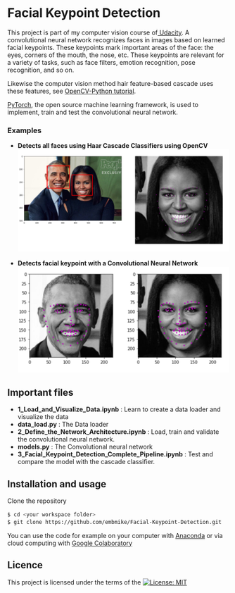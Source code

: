 # Facial Keypoint Detection
This project is part of my computer vision course of[ Udacity](https://www.udacity.com/course/computer-vision-nanodegree--nd891). A convolutional neural network recognizes faces in images based on learned facial keypoints. 
These keypoints mark important areas of the face: the eyes, corners of the mouth, the nose, etc. These keypoints are relevant for a variety of tasks, such as face filters, emotion recognition, pose recognition, and so on. 

Likewise the computer vision method hair feature-based cascade uses these features, see [OpenCV-Python tutorial](https://opencv-python-tutroals.readthedocs.io/en/latest/py_tutorials/py_objdetect/py_face_detection/py_face_detection.html).

[PyTorch](https://pytorch.org/), the open source machine learning framework, is used to implement, train and test the convolutional neural network.
    
    
### Examples

+ **Detects all faces using Haar Cascade Classifiers using OpenCV**
![Cascade Classifiers Images](/output_images/cascade_classifier.png "Detect all faces using Haar Cascade Classifiers using OpenCV")   

+ **Detects facial keypoint with a Convolutional Neural Network**
![CNN Images](/output_images/cnn_persons.png "Detect facial keypoint with a Convolutional Neural Network")
   
   
## Important files
- **1_Load_and_Visualize_Data.ipynb** : Learn to create a data loader and visualize the data
- **data_load.py** : The Data loader
- **2_Define_the_Network_Architecture.ipynb** : Load, train and validate the convolutional neural network.
- **models.py** : The Convolutional neural network
- **3_Facial_Keypoint_Detection_Complete_Pipeline.ipynb** : Test and compare the model with the cascade classifier.
    
    
## Installation and usage
Clone the repository
```sh
$ cd <your workspace folder>
$ git clone https://github.com/embmike/Facial-Keypoint-Detection.git
```

You can use the code for example on your computer with [Anaconda](https://www.anaconda.com/) or via cloud computing with [Google Colaboratory](https://colab.research.google.com/)
    
    
## Licence
This project is licensed under the terms of the [![License: MIT](https://img.shields.io/badge/License-MIT-yellow.svg)](https://opensource.org/licenses/MIT)

